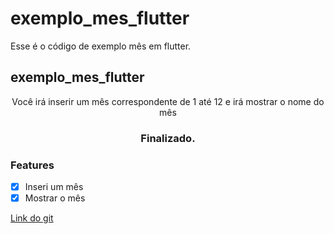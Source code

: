 # exemplo_mes_flutter
Esse é o código de exemplo mês em flutter.

## exemplo_mes_flutter
<p align="center"> Você irá inserir um mês correspondente de 1 até 12 e irá
 mostrar o nome do mês</p>

 <h3 align="center"> Finalizado. </h3>

 ### Features
 - [x] Inseri um mês
 - [x] Mostrar o mês

[Link do git](https://github.com/jonas8623)
